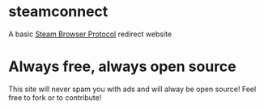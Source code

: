 # steamconnect
A basic [Steam Browser Protocol](https://developer.valvesoftware.com/wiki/Steam_browser_protocol) redirect website

# Always free, always open source
This site will never spam you with ads and will alway be open source!
Feel free to fork or to contribute!